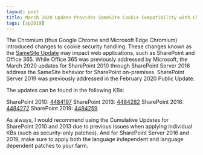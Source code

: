 ```yaml
---
layout: post
title: March 2020 Update Provides SameSite Cookie Compatibility with Chrome
tags: [sp2019]
---
```


The Chromium (thus Google Chrome and Microsoft Edge Chromium) introduced changes to cookie security handling. These changes known as the [SameSite Update](https://www.chromium.org/updates/same-site) may impact web applications, such as SharePoint and Office 365. While Office 365 was previously addressed by Microsoft, the March 2020 updates for SharePoint 2010 through SharePoint Server 2016 address the SameSite behavior for SharePoint on-premises. SharePoint Server 2019 was previously addressed in the February 2020 Public Update.

The updates can be found in the following KBs:

SharePoint 2010: [4484197](https://support.microsoft.com/help/4484197)
SharePoint 2013: [4484282](https://support.microsoft.com/help/4484282)
SharePoint 2016: [4484272](https://support.microsoft.com/help/4484272)
SharePoint 2019: [4484259](https://support.microsoft.com/help/4484259)

As always, I would recommend using the Cumulative Updates for SharePoint 2010 and 2013 due to previous issues when applying individual KBs (such as security-only patches). And for SharePoint Server 2016 and 2019, make sure to apply both the language independent and language dependent patches to your farm.
